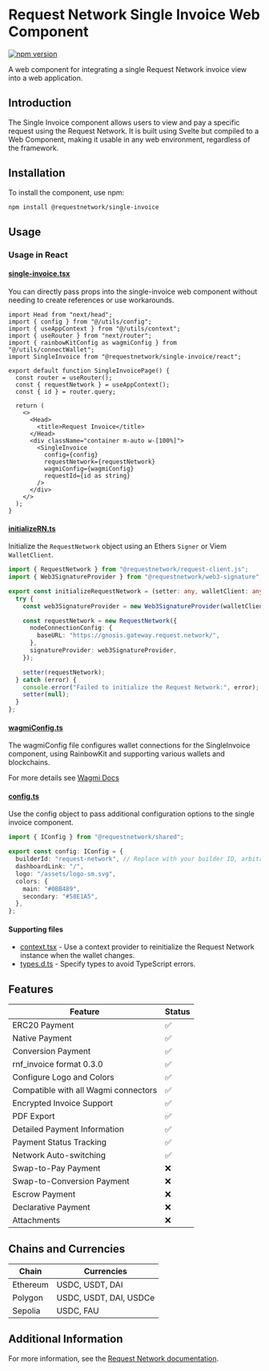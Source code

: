 # Request Network Single Invoice Web Component

[![npm version](https://badge.fury.io/js/%40requestnetwork%2Fsingle-invoice.svg)](https://badge.fury.io/js/%40requestnetwork%2Fsingle-invoice)

A web component for integrating a single Request Network invoice view into a web application.

## Introduction

The Single Invoice component allows users to view and pay a specific request using the Request Network. It is built using Svelte but compiled to a Web Component, making it usable in any web environment, regardless of the framework.

## Installation

To install the component, use npm:

```bash
npm install @requestnetwork/single-invoice
```

## Usage

### Usage in React

#### [single-invoice.tsx](https://github.com/RequestNetwork/invoicing-template/blob/main/pages/invoice/[id].tsx)

You can directly pass props into the single-invoice web component without needing to create references or use workarounds.

```tsx
import Head from "next/head";
import { config } from "@/utils/config";
import { useAppContext } from "@/utils/context";
import { useRouter } from "next/router";
import { rainbowKitConfig as wagmiConfig } from "@/utils/connectWallet";
import SingleInvoice from "@requestnetwork/single-invoice/react";

export default function SingleInvoicePage() {
  const router = useRouter();
  const { requestNetwork } = useAppContext();
  const { id } = router.query;

  return (
    <>
      <Head>
        <title>Request Invoice</title>
      </Head>
      <div className="container m-auto w-[100%]">
        <SingleInvoice
          config={config}
          requestNetwork={requestNetwork}
          wagmiConfig={wagmiConfig}
          requestId={id as string}
        />
      </div>
    </>
  );
}
```

#### [initializeRN.ts](https://github.com/RequestNetwork/invoicing-template/blob/main/utils/initializeRN.ts)

Initialize the `RequestNetwork` object using an Ethers `Signer` or Viem `WalletClient`.

```ts
import { RequestNetwork } from "@requestnetwork/request-client.js";
import { Web3SignatureProvider } from "@requestnetwork/web3-signature";

export const initializeRequestNetwork = (setter: any, walletClient: any) => {
  try {
    const web3SignatureProvider = new Web3SignatureProvider(walletClient);

    const requestNetwork = new RequestNetwork({
      nodeConnectionConfig: {
        baseURL: "https://gnosis.gateway.request.network/",
      },
      signatureProvider: web3SignatureProvider,
    });

    setter(requestNetwork);
  } catch (error) {
    console.error("Failed to initialize the Request Network:", error);
    setter(null);
  }
};
```

#### [wagmiConfig.ts](https://github.com/RequestNetwork/invoicing-template/blob/main/utils/wagmiConfig.ts)

The wagmiConfig file configures wallet connections for the SingleInvoice component, using RainbowKit and supporting various wallets and blockchains.

For more details see [Wagmi Docs](https://wagmi.sh/react/api/WagmiProvider#config)

#### [config.ts](https://github.com/RequestNetwork/invoicing-template/blob/main/utils/config.ts)

Use the config object to pass additional configuration options to the single invoice component.

```ts
import { IConfig } from "@requestnetwork/shared";

export const config: IConfig = {
  builderId: "request-network", // Replace with your builder ID, arbitrarily chosen, used for metrics
  dashboardLink: "/",
  logo: "/assets/logo-sm.svg",
  colors: {
    main: "#0BB489",
    secondary: "#58E1A5",
  },
};
```

#### Supporting files

- [context.tsx](https://github.com/RequestNetwork/invoicing-template/blob/main/utils/context.tsx) - Use a context provider to reinitialize the Request Network instance when the wallet changes.
- [types.d.ts](https://github.com/RequestNetwork/invoicing-template/blob/main/types.d.ts) - Specify types to avoid TypeScript errors.

## Features

| Feature                              | Status |
| ------------------------------------ | ------ |
| ERC20 Payment                        | ✅     |
| Native Payment                       | ✅     |
| Conversion Payment                   | ✅     |
| rnf_invoice format 0.3.0             | ✅     |
| Configure Logo and Colors            | ✅     |
| Compatible with all Wagmi connectors | ✅     |
| Encrypted Invoice Support            | ✅     |
| PDF Export                           | ✅     |
| Detailed Payment Information         | ✅     |
| Payment Status Tracking              | ✅     |
| Network Auto-switching               | ✅     |
| Swap-to-Pay Payment                  | ❌     |
| Swap-to-Conversion Payment           | ❌     |
| Escrow Payment                       | ❌     |
| Declarative Payment                  | ❌     |
| Attachments                          | ❌     |

## Chains and Currencies

| Chain    | Currencies             |
| -------- | ---------------------- |
| Ethereum | USDC, USDT, DAI        |
| Polygon  | USDC, USDT, DAI, USDCe |
| Sepolia  | USDC, FAU              |

## Additional Information

For more information, see the [Request Network documentation](https://docs.request.network/).
